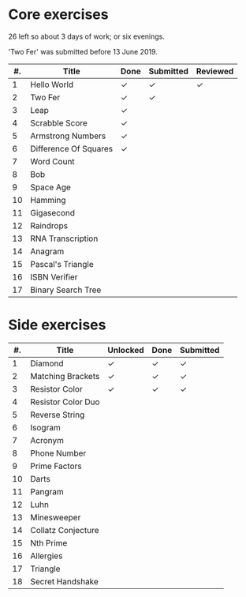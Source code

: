 # Core exercises

26 left so about 3 days of work; or six evenings.

'Two Fer' was submitted before 13 June 2019.

| #. | Title                      | Done | Submitted | Reviewed | 
| -- | -------------------------- | ---- | --------- | -------- | 
| 1  | Hello World                | ✓    | ✓         | ✓        | 
| 2  | Two Fer                    | ✓    | ✓         |          | 
| 3  | Leap                       | ✓    |           |          | 
| 4  | Scrabble Score             | ✓    |           |          | 
| 5  | Armstrong Numbers          | ✓    |           |          | 
| 6  | Difference Of Squares      | ✓    |           |          | 
| 7  | Word Count                 |      |           |          | 
| 8  | Bob                        |      |           |          | 
| 9  | Space Age                  |      |           |          | 
| 10 | Hamming                    |      |           |          | 
| 11 | Gigasecond                 |      |           |          | 
| 12 | Raindrops                  |      |           |          | 
| 13 | RNA Transcription          |      |           |          | 
| 14 | Anagram                    |      |           |          | 
| 15 | Pascal's Triangle          |      |           |          | 
| 16 | ISBN Verifier              |      |           |          | 
| 17 | Binary Search Tree         |      |           |          | 

# Side exercises

| #. | Title                  | Unlocked | Done  | Submitted |
| -- | ---------------------- | -------- | ----  | --------- |
| 1  | Diamond                | ✓        | ✓     | ✓         |
| 2  | Matching Brackets      | ✓        | ✓     | ✓         |
| 3  | Resistor Color         | ✓        | ✓     | ✓         |
| 4  | Resistor Color Duo     |          |       |           |
| 5  | Reverse String         |          |       |           |
| 6  | Isogram                |          |       |           |
| 7  | Acronym                |          |       |           |
| 8  | Phone Number           |          |       |           |
| 9  | Prime Factors          |          |       |           |
| 10 | Darts                  |          |       |           |
| 11 | Pangram                |          |       |           |
| 12 | Luhn                   |          |       |           |
| 13 | Minesweeper            |          |       |           |
| 14 | Collatz Conjecture     |          |       |           |
| 15 | Nth Prime              |          |       |           |
| 16 | Allergies              |          |       |           |
| 17 | Triangle               |          |       |           |
| 18 | Secret Handshake       |          |       |           |

<!-- vim: set filetype=markdown nospell : -->
